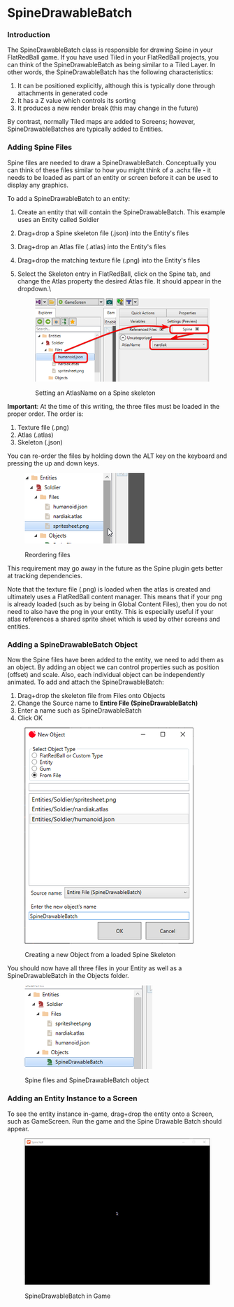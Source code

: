 # SpineDrawableBatch

### Introduction

The SpineDrawableBatch class is responsible for drawing Spine in your FlatRedBall game. If you have used Tiled in your FlatRedBall projects, you can think of the SpineDrawableBatch as being similar to a Tiled Layer. In other words, the SpineDrawableBatch has the following characteristics:

1. It can be positioned explicitly, although this is typically done through attachments in generated code
2. It has a Z value which controls its sorting
3. It produces a new render break (this may change in the future)

By contrast, normally Tiled maps are added to Screens; however, SpineDrawableBatches are typically added to Entities.&#x20;

### Adding Spine Files

Spine files are needed to draw a SpineDrawableBatch. Conceptually you can think of these files similar to how you might think of a .achx file - it needs to be loaded as part of an entity or screen before it can be used to display any graphics.

To add a SpineDrawableBatch to an entity:

1. Create an entity that will contain the SpineDrawableBatch. This example uses an Entity called Soldier
2. Drag+drop a Spine skeleton file (.json) into the Entity's files
3. Drag+drop an Atlas file (.atlas) into the Entity's files
4. Drag+drop the matching texture file (.png) into the Entity's files
5.  Select the Skeleton entry in FlatRedBall, click on the Spine tab, and change the Atlas property the desired Atlas file. It should appear in the dropdown.\


    <figure><img src="../../.gitbook/assets/image (1) (1) (1) (1) (1) (1) (1) (1) (1) (1) (1) (1) (1) (1) (1) (1) (1) (1) (1) (1) (1) (1) (1) (1) (1) (1) (1) (1) (1) (1) (1) (1) (1) (1) (1) (1) (1) (1).png" alt=""><figcaption><p>Setting an AtlasName on a Spine skeleton</p></figcaption></figure>

**Important**: At the time of this writing, the three files must be loaded in the proper order. The order is:

1. Texture file (.png)
2. Atlas (.atlas)
3. Skeleton (.json)

You can re-order the files by holding down the ALT key on the keyboard and pressing the up and down keys.

<figure><img src="../../.gitbook/assets/16_06 16 26.gif" alt=""><figcaption><p>Reordering files</p></figcaption></figure>

This requirement may go away in the future as the Spine plugin gets better at tracking dependencies.

Note that the texture file (.png) is loaded when the atlas is created and ultimately uses a FlatRedBall content manager. This means that if your png is already loaded (such as by being in Global Content Files), then you do not need to also have the png in your entity. This is especially useful if your atlas references a shared sprite sheet which is used by other screens and entities.

### Adding a SpineDrawableBatch Object

Now the Spine files have been added to the entity, we need to add them as an object. By adding an object we can control properties such as position (offset) and scale. Also, each individual object can be independently animated. To add and attach the SpineDrawableBatch:

1. Drag+drop the skeleton file from Files onto Objects
2. Change the Source name to **Entire File (SpineDrawableBatch)**
3. Enter a name such as SpineDrawableBatch
4. Click OK

<figure><img src="../../.gitbook/assets/16_06 18 35.png" alt=""><figcaption><p>Creating a new Object from a loaded Spine Skeleton</p></figcaption></figure>

You should now have all three files in your Entity as well as a SpineDrawableBatch in the Objects folder.

<figure><img src="../../.gitbook/assets/image (3) (1) (1) (1) (1) (1) (1) (1) (1) (1) (1) (1) (1).png" alt=""><figcaption><p>Spine files and SpineDrawableBatch object</p></figcaption></figure>

### Adding an Entity Instance to a Screen

To see the entity instance in-game, drag+drop the entity onto a Screen, such as GameScreen. Run the game and the Spine Drawable Batch should appear.

<figure><img src="../../.gitbook/assets/image (4) (1) (1) (1) (1) (1) (1).png" alt=""><figcaption><p>SpineDrawableBatch in Game</p></figcaption></figure>

